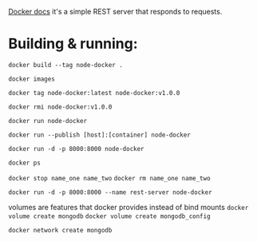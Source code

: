 [Docker docs](https://docs.docker.com/language/nodejs/build-images/)
it's a simple REST server that responds to requests.

# Building & running:
<!-- tag used to set name of image 'name:tag', else 'latest' -->
`docker build --tag node-docker .`

<!-- to check images -->
`docker images`

<!-- add a tag (additive) -->
`docker tag node-docker:latest node-docker:v1.0.0`

<!-- oopsie! delete that tag  (will not delete image)-->
`docker rmi node-docker:v1.0.0`

<!-- run it -->
`docker run node-docker`

<!-- publish ports -->
`docker run --publish [host]:[container] node-docker`

<!-- run in detached -->
`docker run -d -p 8000:8000 node-docker`

<!-- show running containers -->
`docker ps`

<!-- stop & remove countainrs -->
`docker stop name_one name_two`
`docker rm name_one name_two`

<!-- give it a name -->
`docker run -d -p 8000:8000 --name rest-server node-docker`

<!-- create volumes -->
volumes are features that docker provides instead of bind mounts
`docker volume create mongodb`
`docker volume create mongodb_config`

<!-- make a network for application and db to communicate -->
`docker network create mongodb`

